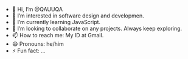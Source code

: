 - 👋 Hi, I’m @QAUUQA
- 👀 I’m interested in software design and developmen.
- 🌱 I’m currently learning JavaScript.
- 💞️ I’m looking to collaborate on any projects. Always keep exploring.
- 📫 How to reach me: My ID at Gmail.
- 😄 Pronouns: he/him
- ⚡ Fun fact: ...

<!---
QAUUQA/QAUUQA is a ✨ special ✨ repository because its `README.md` (this file) appears on your GitHub profile.
You can click the Preview link to take a look at your changes.
--->
